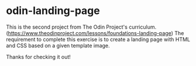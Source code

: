 # odin-landing-page

This is the second project from The Odin Project's curriculum. (https://www.theodinproject.com/lessons/foundations-landing-page)
The requirement to complete this exercise is to create a landing page with HTML and CSS based on a given template image.

Thanks for checking it out!
